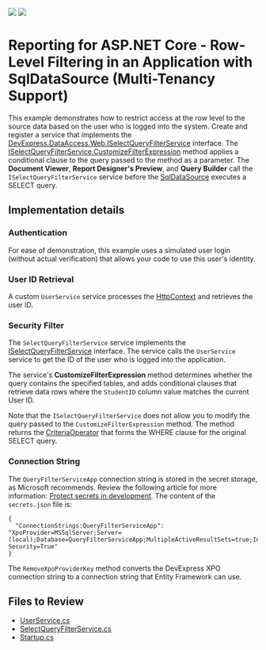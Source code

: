 <!-- default badges list -->
[![](https://img.shields.io/badge/Open_in_DevExpress_Support_Center-FF7200?style=flat-square&logo=DevExpress&logoColor=white)](https://supportcenter.devexpress.com/ticket/details/T990777)
[![](https://img.shields.io/badge/📖_How_to_use_DevExpress_Examples-e9f6fc?style=flat-square)](https://docs.devexpress.com/GeneralInformation/403183)
<!-- default badges end -->
# Reporting for ASP.NET Core - Row-Level Filtering in an Application with SqlDataSource (Multi-Tenancy Support)

This example demonstrates how to restrict access at the row level to the source data based on the user who is logged into the system. Create and register a service that implements the [DevExpress.DataAccess.Web.ISelectQueryFilterService](https://docs.devexpress.com/CoreLibraries/DevExpress.DataAccess.Web.ISelectQueryFilterService) interface. The [ISelectQueryFilterService.CustomizeFilterExpression](https://docs.devexpress.com/CoreLibraries/DevExpress.DataAccess.Web.ISelectQueryFilterService.CustomizeFilterExpression(DevExpress.DataAccess.Sql.SelectQuery-DevExpress.Data.Filtering.CriteriaOperator)) method applies a conditional clause to the query passed to the method as a parameter.  The **Document Viewer**, **Report Designer's Preview**, and **Query Builder** call the `ISelectQueryFilterService` service before the [SqlDataSource](https://docs.devexpress.com/CoreLibraries/DevExpress.DataAccess.Sql.SqlDataSource) executes a SELECT query.

## Implementation details

### Authentication

For ease of demonstration, this example uses a simulated user login (without actual verification) that allows your code to use this user's identity.

### User ID Retrieval

A custom `UserService` service processes the [HttpContext](https://docs.microsoft.com/en-us/dotnet/api/microsoft.aspnetcore.http.httpcontext) and retrieves the user ID.


### Security Filter

The `SelectQueryFilterService` service implements the [ISelectQueryFilterService](https://docs.devexpress.com/CoreLibraries/DevExpress.DataAccess.Web.ISelectQueryFilterService) interface. The service calls the `UserService` service to get the ID of the user who is logged into the application.

The service's **CustomizeFilterExpression** method determines whether the query contains the specified tables, and adds conditional clauses that retrieve data rows where the `StudentID` column value matches the current User ID. 

Note that the `ISelectQueryFilterService` does not allow you to modify the query passed to the `CustomizeFilterExpression` method. The method returns the [CriteriaOperator](https://docs.devexpress.com/CoreLibraries/DevExpress.Data.Filtering.CriteriaOperator) that forms the WHERE clause for the original SELECT query.

### Connection String

The `QueryFilterServiceApp` connection string is stored in the secret storage, as Microsoft recommends. Review the following article for more information: [Protect secrets in development](https://docs.microsoft.com/en-us/aspnet/core/security/app-secrets). The content of the `secrets.json` file is:

```
{
  "ConnectionStrings:QueryFilterServiceApp": "XpoProvider=MSSqlServer;Server=(local);Database=QueryFilterServiceApp;MultipleActiveResultSets=true;Integrated Security=True"
}
```
The `RemoveXpoProviderKey` method converts the DevExpress XPO connection string to a connection string that Entity Framework can use.

## Files to Review

- [UserService.cs](QueryFilterServiceApp/Services/UserService.cs)
- [SelectQueryFilterService.cs](QueryFilterServiceApp/Services/SelectQueryFilterService.cs)
- [Startup.cs](QueryFilterServiceApp/Startup.cs)

